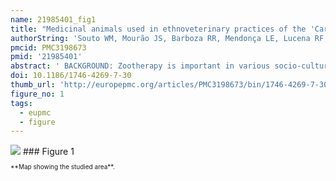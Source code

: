 ```yaml
---
name: 21985401_fig1
title: "Medicinal animals used in ethnoveterinary practices of the 'Cariri Paraibano', NE Brazil."
authorString: 'Souto WM, Mourão JS, Barboza RR, Mendonça LE, Lucena RF, Confessor MV, Vieira WL, Montenegro PF, Lopez LC, Alves RR.'
pmcid: PMC3198673
pmid: '21985401'
abstract: ' BACKGROUND: Zootherapy is important in various socio-cultural environments, and innumerous examples of the use of animal derived remedies can currently be found in many urban, semi-urban and more remote localities in all parts of the world, particularly in developing countries. However, although a number of ethnobiological inventories concerning the use of medicinal animals in human health care have been compiled in Brazil in recent years, zootherapeutic practices in ethnoveterinary medicine (EVM) are poorly described and neglected in favor of human ethnomedicine. In this sense, the purpose of this study was to describe the local zootherapeutic practices in ethnoveterinary medicine of semi-arid of NE Brazil (Caatinga biome) and to contribute to future research about the validation of the effects and side effects of these animal products METHODS: The information obtained through semi-structured interviews was complemented by free interviews and informal conversations. A total of 67 people were interviewed (53 men and 14 women) about the use and commercialization of medicinal animals. To determine the relative importance of each local known species, their use-values (UV) were calculated. Diversity of species utilized was compared, between localities, using rarefaction curves and diversity estimate (Chao2) RESULTS AND CONCLUSIONS: A total of 44 animal species (37 vertebrates and 7 invertebrates), distributed among 6 taxonomic categories were found to be used to treat 30 different ailments in livestock and pets. The results of our surveys revealed a rich traditional knowledge of local residents about the use of animals in traditional veterinary medicine. Although it is gradually being discontinued, the perceived efficacy, economic and geographic accessibility were main reasons for popularity of zootherapy in studied areas.'
doi: 10.1186/1746-4269-7-30
thumb_url: 'http://europepmc.org/articles/PMC3198673/bin/1746-4269-7-30-1.gif'
figure_no: 1
tags:
  - eupmc
  - figure
---
```

<img src='http://europepmc.org/articles/PMC3198673/bin/1746-4269-7-30-1.jpg' style='max-height: 300px'>
### Figure 1
<p style='font-size: 10px;'>**Map showing the studied area**.</p>